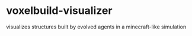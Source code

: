# voxelbuild-visualizer
visualizes structures built by evolved agents in a minecraft-like simulation
